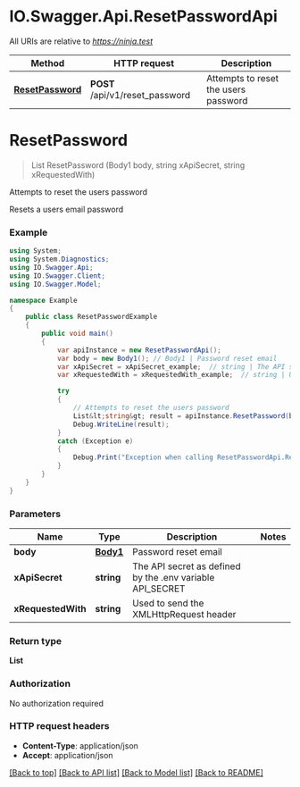 # IO.Swagger.Api.ResetPasswordApi

All URIs are relative to *https://ninja.test*

Method | HTTP request | Description
------------- | ------------- | -------------
[**ResetPassword**](ResetPasswordApi.md#resetpassword) | **POST** /api/v1/reset_password | Attempts to reset the users password

<a name="resetpassword"></a>
# **ResetPassword**
> List<string> ResetPassword (Body1 body, string xApiSecret, string xRequestedWith)

Attempts to reset the users password

Resets a users email password

### Example
```csharp
using System;
using System.Diagnostics;
using IO.Swagger.Api;
using IO.Swagger.Client;
using IO.Swagger.Model;

namespace Example
{
    public class ResetPasswordExample
    {
        public void main()
        {
            var apiInstance = new ResetPasswordApi();
            var body = new Body1(); // Body1 | Password reset email
            var xApiSecret = xApiSecret_example;  // string | The API secret as defined by the .env variable API_SECRET
            var xRequestedWith = xRequestedWith_example;  // string | Used to send the XMLHttpRequest header

            try
            {
                // Attempts to reset the users password
                List&lt;string&gt; result = apiInstance.ResetPassword(body, xApiSecret, xRequestedWith);
                Debug.WriteLine(result);
            }
            catch (Exception e)
            {
                Debug.Print("Exception when calling ResetPasswordApi.ResetPassword: " + e.Message );
            }
        }
    }
}
```

### Parameters

Name | Type | Description  | Notes
------------- | ------------- | ------------- | -------------
 **body** | [**Body1**](Body1.md)| Password reset email | 
 **xApiSecret** | **string**| The API secret as defined by the .env variable API_SECRET | 
 **xRequestedWith** | **string**| Used to send the XMLHttpRequest header | 

### Return type

**List<string>**

### Authorization

No authorization required

### HTTP request headers

 - **Content-Type**: application/json
 - **Accept**: application/json

[[Back to top]](#) [[Back to API list]](../README.md#documentation-for-api-endpoints) [[Back to Model list]](../README.md#documentation-for-models) [[Back to README]](../README.md)
